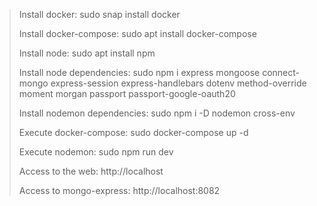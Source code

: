 >    Install docker: sudo snap install docker
>
>    Install docker-compose: sudo apt install docker-compose
>
>    Install node: sudo apt install npm
>
>    Install node dependencies: sudo npm i express mongoose connect-mongo express-session express-handlebars dotenv method-override moment morgan passport passport-google-oauth20
>
>    Install nodemon dependencies: sudo npm i -D nodemon cross-env
>
>    Execute docker-compose: sudo docker-compose up -d
>
>    Execute nodemon: sudo npm run dev
>
>    Access to the web: http://localhost
>
>    Access to mongo-express: http://localhost:8082
